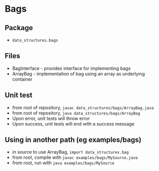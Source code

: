 # Bags

## Package
* `data_structures.bags`

## Files
* BagInterface - provides interface for implementing bags
* ArrayBag - implementation of bag using an array as underlying container

## Unit test
* from root of repository, `javac data_structures/bags/ArrayBag.java`
* from root of repository, `java data_structures/bags/ArrayBag`
* Upon error, unit tests will throw error
* Upon success, unit tests will end with a success message

## Using in another path (eg examples/bags)
* in source to use ArrayBag, `import data_structures.bag`
* from root, compile with `javac examples/bags/MySource.java`
* from root, run with `java examples/bags/MySource`
